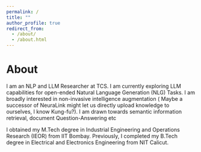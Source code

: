 ```yaml
---
permalink: /
title: ""
author_profile: true
redirect_from: 
  - /about/
  - /about.html
---
```


About 
======
I am an NLP and LLM Researcher at TCS.  I am currently exploring LLM capabilities for open-ended Natural Language Generation (NLG) Tasks. I am broadly interested in non-invasive intelligence augmentation ( Maybe a successor of NeuraLink might let us directly upload knowledge to ourselves, I know Kung-fu?). I am drawn towards semantic information retrieval, document Question-Answering etc

I obtained my M.Tech degree in Industrial Engineering and Operations Research (IEOR) from IIT Bombay. Previously, I completed my B.Tech degree in Electrical and Electronics Engineering from NIT Calicut.
 
